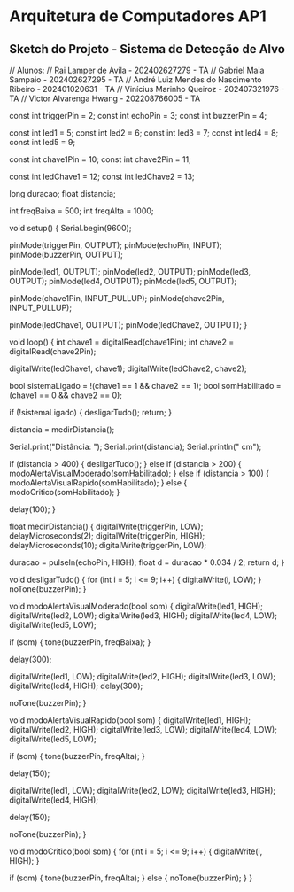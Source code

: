 # Arquitetura de Computadores AP1
## Sketch do Projeto - Sistema de Detecção de Alvo
// Alunos: 
// Rai Lamper de Avila - 202402627279 - TA
// Gabriel Maia Sampaio - 202402627295 - TA
// André Luiz Mendes do Nascimento Ribeiro - 202401020631 - TA
// Vinícius Marinho Queiroz - 202407321976 - TA
// Victor Alvarenga Hwang - 202208766005 - TA

const int triggerPin = 2;
const int echoPin = 3;
const int buzzerPin = 4;

const int led1 = 5;
const int led2 = 6;
const int led3 = 7;
const int led4 = 8;
const int led5 = 9;

const int chave1Pin = 10;
const int chave2Pin = 11;

const int ledChave1 = 12;
const int ledChave2 = 13;

long duracao;
float distancia;

int freqBaixa = 500;
int freqAlta = 1000;

void setup() {
  Serial.begin(9600);

  pinMode(triggerPin, OUTPUT);
  pinMode(echoPin, INPUT);
  pinMode(buzzerPin, OUTPUT);

  pinMode(led1, OUTPUT);
  pinMode(led2, OUTPUT);
  pinMode(led3, OUTPUT);
  pinMode(led4, OUTPUT);
  pinMode(led5, OUTPUT);

  pinMode(chave1Pin, INPUT_PULLUP);
  pinMode(chave2Pin, INPUT_PULLUP);

  pinMode(ledChave1, OUTPUT);
  pinMode(ledChave2, OUTPUT);
}

void loop() {
  int chave1 = digitalRead(chave1Pin);
  int chave2 = digitalRead(chave2Pin);

  digitalWrite(ledChave1, chave1);
  digitalWrite(ledChave2, chave2);

  bool sistemaLigado = !(chave1 == 1 && chave2 == 1);
  bool somHabilitado = (chave1 == 0 && chave2 == 0);

  if (!sistemaLigado) {
    desligarTudo();
    return;
  }

  distancia = medirDistancia();

  Serial.print("Distância: ");
  Serial.print(distancia);
  Serial.println(" cm");

  if (distancia > 400) {
    desligarTudo();
  } else if (distancia > 200) {
    modoAlertaVisualModerado(somHabilitado);
  } else if (distancia > 100) {
    modoAlertaVisualRapido(somHabilitado);
  } else {
    modoCritico(somHabilitado);
  }

  delay(100);
}

float medirDistancia() {
  digitalWrite(triggerPin, LOW);
  delayMicroseconds(2);
  digitalWrite(triggerPin, HIGH);
  delayMicroseconds(10);
  digitalWrite(triggerPin, LOW);

  duracao = pulseIn(echoPin, HIGH);
  float d = duracao * 0.034 / 2;
  return d;
}

void desligarTudo() {
  for (int i = 5; i <= 9; i++) {
    digitalWrite(i, LOW);
  }
  noTone(buzzerPin);
}

void modoAlertaVisualModerado(bool som) {
  digitalWrite(led1, HIGH);
  digitalWrite(led2, LOW);
  digitalWrite(led3, HIGH);
  digitalWrite(led4, LOW);
  digitalWrite(led5, LOW);

  if (som) {
    tone(buzzerPin, freqBaixa);
  }

  delay(300);

  digitalWrite(led1, LOW);
  digitalWrite(led2, HIGH);
  digitalWrite(led3, LOW);
  digitalWrite(led4, HIGH);
  delay(300);

  noTone(buzzerPin);
}

void modoAlertaVisualRapido(bool som) {
  digitalWrite(led1, HIGH);
  digitalWrite(led2, HIGH);
  digitalWrite(led3, LOW);
  digitalWrite(led4, LOW);
  digitalWrite(led5, LOW);

  if (som) {
    tone(buzzerPin, freqAlta);
  }

  delay(150);

  digitalWrite(led1, LOW);
  digitalWrite(led2, LOW);
  digitalWrite(led3, HIGH);
  digitalWrite(led4, HIGH);

  delay(150);

  noTone(buzzerPin);
}

void modoCritico(bool som) {
  for (int i = 5; i <= 9; i++) {
    digitalWrite(i, HIGH);
  }

  if (som) {
    tone(buzzerPin, freqAlta);
  } else {
    noTone(buzzerPin);
  }
}

